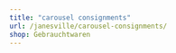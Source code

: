 ```yaml
---
title: "carousel consignments"
url: /janesville/carousel-consignments/
shop: Gebrauchtwaren
---
```

